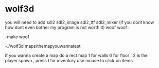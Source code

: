 # wolf3d

you will need to add sdl2 sdl2_image sdl2_ttf sdl2_mixer (if you dont know how dont even bother my program is not worth it)
woof woof :

-make woof

-./wolf3d maps/themapyouwannatest

if you wanna create a map do a rect map 1 for walls 0 for floor , 2 is the player spawn , press I for inventory 
use mouse to click on items
